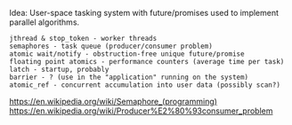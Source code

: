 Idea: User-space tasking system with future/promises used to implement parallel
algorithms.

```
jthread & stop_token - worker threads
semaphores - task queue (producer/consumer problem)
atomic wait/notify - obstruction-free unique future/promise
floating point atomics - performance counters (average time per task)
latch - startup, probably
barrier - ? (use in the "application" running on the system)
atomic_ref - concurrent accumulation into user data (possibly scan?)
```

https://en.wikipedia.org/wiki/Semaphore_(programming)
https://en.wikipedia.org/wiki/Producer%E2%80%93consumer_problem
